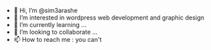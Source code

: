 - 👋 Hi, I’m @sim3arashe
- 👀 I’m interested in wordpress web development and graphic design
- 🌱 I’m currently learning ...
- 💞️ I’m looking to collaborate ...
- 📫 How to reach me : you can't

<!---
sim3arashe/sim3arashe is a ✨ special ✨ repository because its `README.md` (this file) appears on your GitHub profile.
You can click the Preview link to take a look at your changes.
--->
